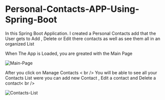# Personal-Contacts-APP-Using-Spring-Boot
In this Spring Boot Application. I created a Personal Contacts add that the User gets to Add , Delete or Edit there contacts as well as see them all in an organized List

When The App is Loaded, you are greated with the Main Page

![Main-Page](https://user-images.githubusercontent.com/11530670/148001469-0b55d220-e439-4cab-b6ca-3f0fcae6245d.png)

After you click on Manage Contacts < br />
You will be able to see all your Contacts List were you can add new Contact , Edit a contact and Delete a contact< br />


![Contacts-List](https://user-images.githubusercontent.com/11530670/148001611-423a27c4-eee5-4874-b167-09a3b41f12be.png)

